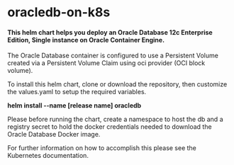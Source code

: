 # oracledb-on-k8s
#### This helm chart helps you deploy an Oracle Database 12c Enterprise Edition, Single instance on Oracle Container Engine.
The Oracle Database container is configured to use a Persistent Volume created via a Persistent Volume Claim using oci provider (OCI block volume).

To install this helm chart, clone or download the repository, then customize the values.yaml to setup the required variables.

**helm install --name [release name] oracledb**

Please before running the chart, create a namespace to host the db and a registry secret to hold the docker credentials needed to download the Oracle Database Docker image.

For further information on how to accomplish this please see the Kubernetes documentation.
